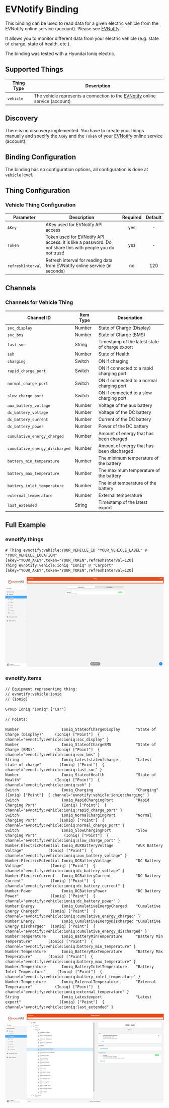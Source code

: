 # EVNotify Binding

This binding can be used to read data for a given electric vehicle from the EVNotify online service (account). Please see [EVNotify](https://evnotify.de/).

It allows you to monitor different data from your electric vehicle (e.g. state of charge, state of health, etc.).

The binding was tested with a Hyundai Ioniq electric.

## Supported Things

| Thing Type | Description |
| ---------- | ----------- |
| `vehicle`  | The vehicle represents a connection to the [EVNotify](https://evnotify.de/) online service (account) |

## Discovery

There is no discovery implemented. You have to create your things manually and specify the `AKey` and the `Token` of your [EVNotify](https://evnotify.de/) online service (account).

## Binding Configuration

The binding has no configuration options, all configuration is done at `vehicle` level.

## Thing Configuration

### Vehicle Thing Configuration

| Parameter         | Description | Required | Default |
| ----------------- | ----------- | :------: | :-----: |
| `AKey`            | AKey used for EVNotify API access | yes | - |
| `Token`           | Token used for EVNotify API access. It is like a password. Do not share this with people you do not trust! | yes | - |
| `refreshInterval` | Refresh interval for reading data from EVNotify online service (in seconds) | no | 120 |

## Channels

### Channels for Vehicle Thing

| Channel ID                     | Item Type | Description                                    |
| ------------------------------ | --------- | ---------------------------------------------- |
| `soc_display`                  | Number    | State of Charge (Display)                      |
| `soc_bms`                      | Number    | State of Charge (BMS)                          |
| `last_soc`                     | String    | Timestamp of the latest state of charge export |
| `soh`                          | Number    | State of Health                                |
| `charging`                     | Switch    | ON if charging                                 |
| `rapid_charge_port`            | Switch    | ON if connected to a rapid charging port       |
| `normal_charge_port`           | Switch    | ON if connected to a normal charging port      |
| `slow_charge_port`             | Switch    | ON if connected to a slow charging port        |
| `aux_battery_voltage`          | Number    | Voltage of the aux battery                     |
| `dc_battery_voltage`           | Number    | Voltage of the DC battery                      |
| `dc_battery_current`           | Number    | Current of the DC battery                      |
| `dc_battery_power`             | Number    | Power of the DC battery                        |
| `cumulative_energy_charged`    | Number    | Amount of energy that has been charged         |
| `cumulative_energy_discharged` | Number    | Amount of energy that has been discharged      |
| `battery_min_temperature`      | Number    | The minimum temperature of the battery         |
| `battery_max_temperature`      | Number    | The maximum temperature of the battery         |
| `battery_inlet_temperature`    | Number    | The inlet temperature of the battery           |
| `external_temperature`         | Number    | External temperature                           |
| `last_extended`                | String    | Timestamp of the latest export                 |                                                                                 |

## Full Example

### evnotify.things

```properties
# Thing evnotify:vehicle:YOUR_VEHICLE_ID "YOUR_VEHICLE_LABEL" @ "YOUR_VEHICLE_LOCATION" [akey="YOUR_AKEY",token="YOUR_TOKEN",refreshInterval=120]
Thing evnotify:vehicle:ioniq "Ioniq" @ "Carport" [akey="YOUR_AKEY",token="YOUR_TOKEN",refreshInterval=120]
```

![EV Notify Vehicle Things Example](doc/img/Things.png)

### evnotify.items

```properties
// Equipment representing thing:
// evnotify:vehicle:ioniq
// (Ioniq)

Group Ioniq "Ioniq" ["Car"]

// Points:

Number                   Ioniq_StateofChargeDisplay       "State of Charge (Display)"     (Ioniq) ["Point"]  { channel="evnotify:vehicle:ioniq:soc_display" }                  
Number                   Ioniq_StateofChargeBMS           "State of Charge (BMS)"         (Ioniq) ["Point"]  { channel="evnotify:vehicle:ioniq:soc_bms" }                      
String                   Ioniq_Lateststateofcharge        "Latest state of charge"        (Ioniq) ["Point"]  { channel="evnotify:vehicle:ioniq:last_soc" }                     
Number                   Ioniq_StateofHealth              "State of Health"               (Ioniq) ["Point"]  { channel="evnotify:vehicle:ioniq:soh" }                          
Switch                   Ioniq_Charging                   "Charging"                      (Ioniq) ["Point"]  { channel="evnotify:vehicle:ioniq:charging" }                     
Switch                   Ioniq_RapidChargingPort          "Rapid Charging Port"           (Ioniq) ["Point"]  { channel="evnotify:vehicle:ioniq:rapid_charge_port" }            
Switch                   Ioniq_NormalChargingPort         "Normal Charging Port"          (Ioniq) ["Point"]  { channel="evnotify:vehicle:ioniq:normal_charge_port" }           
Switch                   Ioniq_SlowChargingPort           "Slow Charging Port"            (Ioniq) ["Point"]  { channel="evnotify:vehicle:ioniq:slow_charge_port" }             
Number:ElectricPotential Ioniq_AUXBatteryVoltage          "AUX Battery Voltage"           (Ioniq) ["Point"]  { channel="evnotify:vehicle:ioniq:aux_battery_voltage" }          
Number:ElectricPotential Ioniq_DCBatteryVoltage           "DC Battery Voltage"            (Ioniq) ["Point"]  { channel="evnotify:vehicle:ioniq:dc_battery_voltage" } 
Number:ElectricCurrent   Ioniq_DCBatteryCurrent           "DC Battery Current"            (Ioniq) ["Point"]  { channel="evnotify:vehicle:ioniq:dc_battery_current" }                       
Number:Power             Ioniq_DCBatteryPower             "DC Battery Power"              (Ioniq) ["Point"]  { channel="evnotify:vehicle:ioniq:dc_battery_power" }             
Number:Energy            Ioniq_CumulativeEnergyCharged    "Cumulative Energy Charged"     (Ioniq) ["Point"]  { channel="evnotify:vehicle:ioniq:cumulative_energy_charged" }    
Number:Energy            Ioniq_CumulativeEnergyDischarged "Cumulative Energy Discharged"  (Ioniq) ["Point"]  { channel="evnotify:vehicle:ioniq:cumulative_energy_discharged" } 
Number:Temperature       Ioniq_BatteryMinTemperature      "Battery Min Temperature"       (Ioniq) ["Point"]  { channel="evnotify:vehicle:ioniq:battery_min_temperature" }      
Number:Temperature       Ioniq_BatteryMaxTemperature      "Battery Max Temperature"       (Ioniq) ["Point"]  { channel="evnotify:vehicle:ioniq:battery_max_temperature" }      
Number:Temperature       Ioniq_BatteryInletTemperature    "Battery Inlet Temperature"     (Ioniq) ["Point"]  { channel="evnotify:vehicle:ioniq:battery_inlet_temperature" }    
Number:Temperature       Ioniq_ExternalTemperature        "External Temperature"          (Ioniq) ["Point"]  { channel="evnotify:vehicle:ioniq:external_temperature" }         
String                   Ioniq_Latestexport               "Latest export"                 (Ioniq) ["Point"]  { channel="evnotify:vehicle:ioniq:last_extended" }       
```

![EV Notify Vehicle Model Example](doc/img/Model.png)